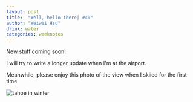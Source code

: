 ```yaml
---
layout: post
title:  "Well, hello there| #40"
author: "Weiwei Hsu"
drink: water
categories: weeknotes
---
```


New stuff coming soon!

I will try to write a longer update when I'm at the airport.

Meanwhile, please enjoy this photo of the view when I skiied for the first time.

![tahoe in winter]({{site.baseurl}}/assets/images/winter_tahoe.jpg)
